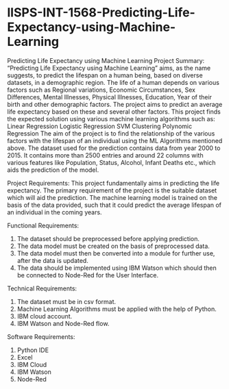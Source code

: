 # llSPS-INT-1568-Predicting-Life-Expectancy-using-Machine-Learning
Predicting Life Expectancy using Machine Learning
Project Summary:
“Predicting Life Expectancy using Machine Learning” aims, as the name suggests, to predict the lifespan on a human being, based on diverse datasets, in a demographic region. The life of a human depends on various factors such as Regional variations, Economic Circumstances, Sex Differences, Mental Illnesses, Physical Illnesses, Education, Year of their birth and other demographic factors. The project aims to predict an average life expectancy based on these and several other factors. This project finds the expected solution using various machine learning algorithms such as:
Linear Regression
Logistic Regression
SVM
Clustering
Polynomic Regression
The aim of the project is to find the relationship of the various factors with the lifespan of an individual using the ML Algorithms mentioned above.
The dataset used for the prediction contains data from year 2000 to 2015. It contains more than 2500 entries and around 22 columns with various features like Population, Status, Alcohol, Infant Deaths etc., which aids the prediction of the model.
 
Project Requirements:
This project fundamentally aims in predicting the life expectancy. The primary requirement of the project is the suitable dataset which will aid the prediction. The machine learning model is trained on the basis of the data provided, such that it could predict the average lifespan of an individual in the coming years.
 
Functional Requirements:
1. The dataset should be preprocessed before applying prediction.
2. The data model must be created on the basis of preprocessed data.
3. The data model must then be converted into a module for further use, after the data is updated.
4. The data should be implemented using IBM Watson which should then be connected to Node-Red for the User Interface. 
 
Technical Requirements:
1. The dataset must be in csv format.
2. Machine Learning Algorithms must be applied with the help of Python. 
3. IBM cloud account.
4. IBM Watson and Node-Red flow.
 
 
Software Requirements:
1. Python IDE
2. Excel
3. IBM Cloud
4. IBM Watson
5. Node-Red

